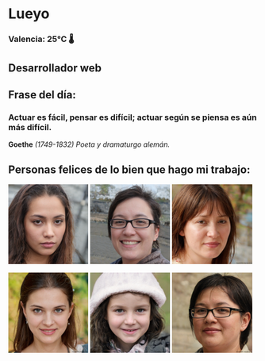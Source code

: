 # Lueyo
### Valencia:  25°C 🌡️
## Desarrollador web
## Frase del día:
<!-- START QUOTE -->
### Actuar es fácil, pensar es difícil; actuar según se piensa es aún más difícil.
**Goethe** *(1749-1832) Poeta y dramaturgo alemán.*
<!-- END QUOTE -->






## Personas felices de lo bien que hago mi trabajo:

<p float="left">
  <img src="src/image_0.png" width="32%" />
  <img src="src/image_1.png" width="32%" /> 
  <img src="src/image_2.png" width="32%" />
</p>
<p float="left">
  <img src="src/image_3.png" width="32%" />
  <img src="src/image_4.png" width="32%" /> 
  <img src="src/image_5.png" width="32%" />
</p>
